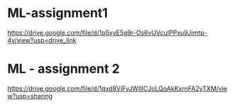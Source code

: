 # ML-assignment1
https://drive.google.com/file/d/1p5xyE5g9r-Os6vUVcuIPPxu9Jimtp-4v/view?usp=drive_link
# ML - assignment 2
https://drive.google.com/file/d/1qxd8ViFyJWIlICJoLQoAkKxrnFA2yTXM/view?usp=sharing
